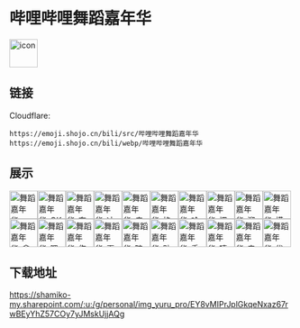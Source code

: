# 哔哩哔哩舞蹈嘉年华
<img src="https://emoji.shojo.cn/bili/src/哔哩哔哩舞蹈嘉年华/icon.png" width="50" height="50" alt="icon">

## 链接
Cloudflare:
```
https://emoji.shojo.cn/bili/src/哔哩哔哩舞蹈嘉年华
https://emoji.shojo.cn/bili/webp/哔哩哔哩舞蹈嘉年华
```
## 展示
<img src="https://emoji.shojo.cn/bili/src/哔哩哔哩舞蹈嘉年华/舞蹈嘉年华-emmm.png" width="50" height="50" alt="舞蹈嘉年华-emmm"><img src="https://emoji.shojo.cn/bili/src/哔哩哔哩舞蹈嘉年华/舞蹈嘉年华-OK.png" width="50" height="50" alt="舞蹈嘉年华-OK"><img src="https://emoji.shojo.cn/bili/src/哔哩哔哩舞蹈嘉年华/舞蹈嘉年华-奔溃.png" width="50" height="50" alt="舞蹈嘉年华-奔溃"><img src="https://emoji.shojo.cn/bili/src/哔哩哔哩舞蹈嘉年华/舞蹈嘉年华-冲.png" width="50" height="50" alt="舞蹈嘉年华-冲"><img src="https://emoji.shojo.cn/bili/src/哔哩哔哩舞蹈嘉年华/舞蹈嘉年华-疯狂工作.png" width="50" height="50" alt="舞蹈嘉年华-疯狂工作"><img src="https://emoji.shojo.cn/bili/src/哔哩哔哩舞蹈嘉年华/舞蹈嘉年华-格局.png" width="50" height="50" alt="舞蹈嘉年华-格局"><img src="https://emoji.shojo.cn/bili/src/哔哩哔哩舞蹈嘉年华/舞蹈嘉年华-哈哈.png" width="50" height="50" alt="舞蹈嘉年华-哈哈"><img src="https://emoji.shojo.cn/bili/src/哔哩哔哩舞蹈嘉年华/舞蹈嘉年华-愣住.png" width="50" height="50" alt="舞蹈嘉年华-愣住"><img src="https://emoji.shojo.cn/bili/src/哔哩哔哩舞蹈嘉年华/舞蹈嘉年华-溜了.png" width="50" height="50" alt="舞蹈嘉年华-溜了"><img src="https://emoji.shojo.cn/bili/src/哔哩哔哩舞蹈嘉年华/舞蹈嘉年华-摸鱼.png" width="50" height="50" alt="舞蹈嘉年华-摸鱼"><img src="https://emoji.shojo.cn/bili/src/哔哩哔哩舞蹈嘉年华/舞蹈嘉年华-拿捏.png" width="50" height="50" alt="舞蹈嘉年华-拿捏"><img src="https://emoji.shojo.cn/bili/src/哔哩哔哩舞蹈嘉年华/舞蹈嘉年华-嗯嗯.png" width="50" height="50" alt="舞蹈嘉年华-嗯嗯"><img src="https://emoji.shojo.cn/bili/src/哔哩哔哩舞蹈嘉年华/舞蹈嘉年华-伤脑筋.png" width="50" height="50" alt="舞蹈嘉年华-伤脑筋"><img src="https://emoji.shojo.cn/bili/src/哔哩哔哩舞蹈嘉年华/舞蹈嘉年华-耍赖.png" width="50" height="50" alt="舞蹈嘉年华-耍赖"><img src="https://emoji.shojo.cn/bili/src/哔哩哔哩舞蹈嘉年华/舞蹈嘉年华-随缘.png" width="50" height="50" alt="舞蹈嘉年华-随缘"><img src="https://emoji.shojo.cn/bili/src/哔哩哔哩舞蹈嘉年华/舞蹈嘉年华-贴贴.png" width="50" height="50" alt="舞蹈嘉年华-贴贴"><img src="https://emoji.shojo.cn/bili/src/哔哩哔哩舞蹈嘉年华/舞蹈嘉年华-委屈.png" width="50" height="50" alt="舞蹈嘉年华-委屈"><img src="https://emoji.shojo.cn/bili/src/哔哩哔哩舞蹈嘉年华/舞蹈嘉年华-嘻嘻.png" width="50" height="50" alt="舞蹈嘉年华-嘻嘻"><img src="https://emoji.shojo.cn/bili/src/哔哩哔哩舞蹈嘉年华/舞蹈嘉年华-辛苦啦.png" width="50" height="50" alt="舞蹈嘉年华-辛苦啦"><img src="https://emoji.shojo.cn/bili/src/哔哩哔哩舞蹈嘉年华/舞蹈嘉年华-优秀.png" width="50" height="50" alt="舞蹈嘉年华-优秀">

## 下载地址

https://shamiko-my.sharepoint.com/:u:/g/personal/img_yuru_pro/EY8vMIPrJplGkqeNxaz67rwBEyYhZ57COy7yJMskUjjAQg